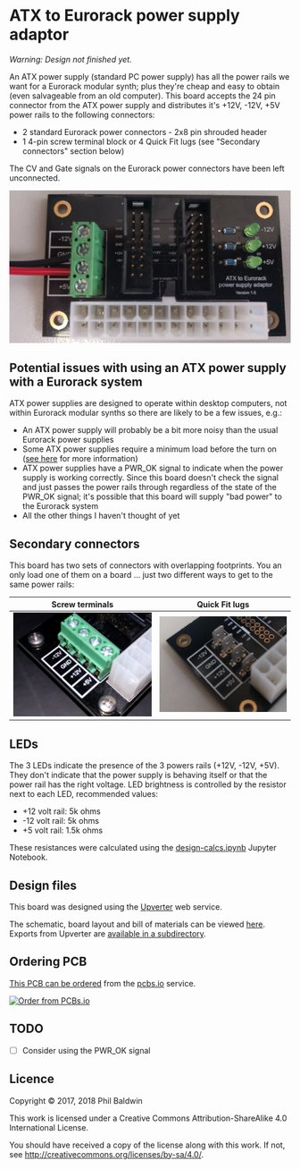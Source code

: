 # ATX to Eurorack power supply adaptor

*Warning: Design not finished yet.*

An ATX power supply (standard PC power supply) has all the power rails we want for a Eurorack modular synth; plus they're cheap and easy to obtain (even salvageable from an old computer). This board accepts the 24 pin connector from the ATX power supply and distributes it's +12V, -12V, +5V power rails to the following connectors:

* 2 standard Eurorack power connectors - 2x8 pin shrouded header
* 1 4-pin screw terminal block or 4 Quick Fit lugs (see "Secondary connectors" section below)

The CV and Gate signals on the Eurorack power connectors have been left unconnected.

![Board photo](./board-photo.jpg)

## Potential issues with using an ATX power supply with a Eurorack system

ATX power supplies are designed to operate within desktop computers, not within Eurorack modular synths so there are likely to be a few issues, e.g.:

* An ATX power supply will probably be a bit more noisy than the usual Eurorack power supplies
* Some ATX power supplies require a minimum load before the turn on ([see here](http://reprap.org/wiki/PC_Power_Supply#Base_Load) for more information)
* ATX power supplies have a PWR_OK signal to indicate when the power supply is working correctly. Since this board doesn't check the signal and just passes the power rails through regardless of the state of the PWR_OK signal; it's possible that this board will supply "bad power" to the Eurorack system
* All the other things I haven't thought of yet

## Secondary connectors

This board has two sets of connectors with overlapping footprints. You an only load one of them on a board ... just two different ways to get to the same power rails:

| Screw terminals | Quick Fit lugs |
| --------------- | -------------- |
| ![Secondary connector - Screw terminals](./secondary-connector-screw-terminals.jpg) | ![Secondary connector - Lugs](./secondary-connector-lugs.jpg) |

## LEDs

The 3 LEDs indicate the presence of the 3 powers rails (+12V, -12V, +5V). They don't indicate that the power supply is behaving itself or that the power rail has the right voltage. LED brightness is controlled by the resistor next to each LED, recommended values:

* +12 volt rail: 5k ohms
* -12 volt rail: 5k ohms
*  +5 volt rail: 1.5k ohms

These resistances were calculated using the [design-calcs.ipynb](./design-calcs.ipynb) Jupyter Notebook.

## Design files

This board was designed using the [Upverter](https://upverter.com) web service.

The schematic, board layout and bill of materials can be viewed [here](https://upverter.com/Trebuchetindustries/cbf2f2e6c2a22832/ATX-to-Eurorack-power-supply-adaptor/). Exports from Upverter are [available in a subdirectory](./Upverter%20exports).

## Ordering PCB

[This PCB can be ordered](https://PCBs.io/share/4QGV1) from the [pcbs.io](https://pcbs.io) service.

<a href="https://PCBs.io/share/4QGV1"><img src="https://s3.amazonaws.com/pcbs.io/share.png" alt="Order from PCBs.io"></img></a>

## TODO

* [ ] Consider using the PWR_OK signal

## Licence

Copyright © 2017, 2018 Phil Baldwin

This work is licensed under a Creative Commons Attribution-ShareAlike 4.0 International License.

You should have received a copy of the license along with this work. If not, see <http://creativecommons.org/licenses/by-sa/4.0/>.
